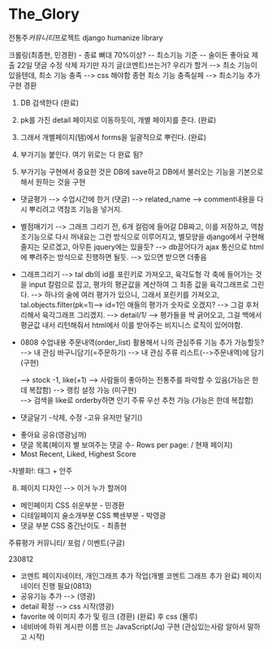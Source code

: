 # The_Glory

전통주*커뮤니티*프로젝트
django humanize library

크롤링(최종현, 민경환) - 종료
뼈대 70%이상? -- 최소기능 기준 -- 술이든  좋아요 제출 22일
댓글 수정 삭제
자기만 자기 글(코멘트)쓰는거?
우리가 할거
--> 최소 기능이 있을텐데, 
최소 기능 충족 --> css 해야함 종현
최소 기능 충족실페 --> 최소기능 추가 구현 경환

1. DB 검색한다 (완료)
2. pk를 가진 detail 페이지로 이동하듯이, 개별 페이지를 준다. (완료)
3. 그래서 개별페이지(탬)에서 forms을 일괄적으로 뿌린다. (완료)

4. 부가기능 붙인다. 여기 위로는 다 완료 됨?

5. 부가기능 구현에서 중요한 것은 DB에 save하고 DB에서 불러오는 기능을 기본으로 해서 원하는 것을 구현

- 댓글평가 --> 수업시간에 한거 (댓글) --> related_name --> comment내용을 다시 뿌리려고 역참조 기능을 넣거지.
- 별점매기기 --> 그래프 그리기 전, 6개 컬럼에 들어갈 DB짜고, 이를 저장하고, 역참조기능으로 다시 꺼내요는 그런 방식으로 이루어지고, 별모양을 django에서 구현해줄지는 모르겠고, 아무튼 jquery에는 있을듯? --> db끌어다가 ajax 통신으로 html에 뿌려주는 방식으로 진행하면 될듯. --> 있으면 받으면 더좋음


- 그래프그리기 --> tal db의 id를 포린키로 가져오고, 육각도형 각 축에 들어가는 것을 input 칼럼으로 잡고, 평가의 평균값을 계산하여 그 최종 값을 육각그래프로 그린다. --> 하나의 술에 여러 평가가 있으니, 그래서 포린키를 가져오고, tal.objects.filter(pk=1)--> id=1인 애들의 평가가 숫자로 오겠지? --> 그걸 후처리해서 육각그래프 그리겠지.
  --> detail/1/ --> 평가들을 싹 긁어오고, 그걸 백에서 평균값 내서 리턴해줘서 html에서 이를 받아주는 비지니스 로직이 있어야함.

- 0808 수업내용 주문내역(order_list) 활용해서 나의 관심주류 기능 추가 가능할듯?
  --> 내 관심 바구니담기(=주문하기) --> 내 관심 주류 리스트(-->주문내역)에 담기(구현)

  --> stock -1, like(+1) --> 사람들이 좋아하는 전통주를 파악할 수 있음(가능은 한데 복잡함)
  --> 랭킹 설정 가능 (미구현)  
  --> 검색을 like로 orderby하면 인기 주류 우선 추천 가능 (가능은 한데 복잡함)

* 댓글달기 -삭제, 수정 -고유 유저만 달기()

- 좋아요 공유(영광님꺼)
- 댓글 목록(페이지 별 보여주는 댓글 수- Rows per page: / 현재 페이지)
- Most Recent, Liked, Highest Score

-차별화!: 태그 + 안주

8. 페이지 디자인 --> 이거 누가 할꺼야

- 메인페이지 CSS 쉬운부분 - 민경환
- 디테일페이지 술소개부분 CSS 빡센부분 - 박영광
- 댓글 부분 CSS 중간난이도 - 최종현



주류평가 커뮤니티/ 포럼 / 이벤트(구글)



230812

- 코멘트 페이지네이터, 개인그래프 추가 작업(개별 코멘트 그래프 추가 완료) 페이지네이터 진행 필요(0813)
- 공유기능 추가 --> (영광)
- detail 확정 --> css 시작(영광)
- favorite 에 이미지 추가 및 링크 (경환) (완료) 후 css (몰루)
- 네비바에 하위 게시판 이름 뜨는 JavaScript(Jq) 구현 (관심있는사람 알아서 말하고 시작)